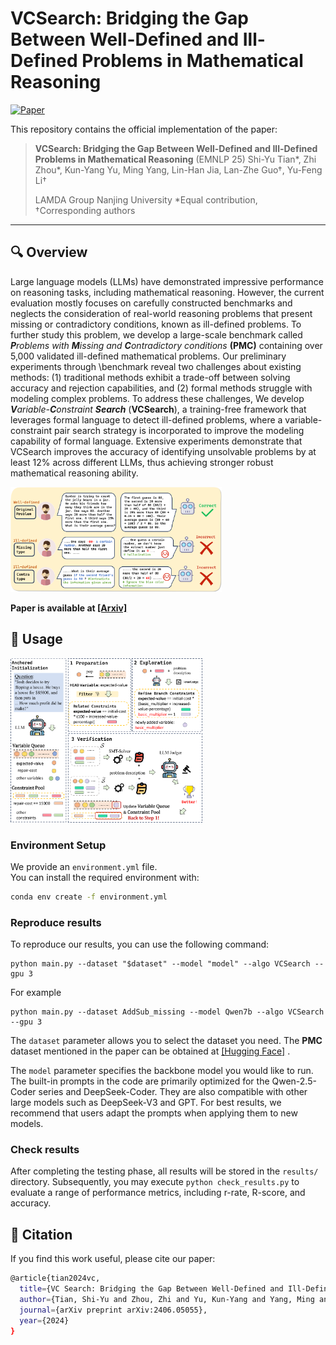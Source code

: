 # VCSearch: Bridging the Gap Between Well-Defined and Ill-Defined Problems in Mathematical Reasoning

[![Paper](https://img.shields.io/badge/Paper-EMNLP_2025-blue)](./EMNLP_2025_vcsearch.pdf)

This repository contains the official implementation of the paper:

> **VCSearch: Bridging the Gap Between Well-Defined and Ill-Defined Problems in Mathematical Reasoning**  (EMNLP 25)
> Shi-Yu Tian\*, Zhi Zhou\*, Kun-Yang Yu, Ming Yang, Lin-Han Jia, Lan-Zhe Guo†, Yu-Feng Li†  
>
> LAMDA Group 
> Nanjing University 
> *Equal contribution, †Corresponding authors  

---

## 🔍 Overview

Large language models (LLMs) have demonstrated impressive performance on reasoning tasks, including mathematical reasoning. However, the current evaluation mostly focuses on carefully constructed benchmarks and neglects the consideration of real-world reasoning problems that present missing or contradictory conditions, known as ill-defined problems. To further study this problem, we develop a large-scale benchmark called ***P**roblems with **M**issing and **C**ontradictory conditions* **(PMC)** containing over 5,000 validated ill-defined mathematical problems. Our preliminary experiments through \benchmark reveal two challenges about existing methods: (1) traditional methods exhibit a trade-off between solving accuracy and rejection capabilities, and (2) formal methods struggle with modeling complex problems. To address these challenges, We develop ***V**ariable-**C**onstraint **Search*** (**VCSearch**), a training-free framework that leverages formal language to detect ill-defined problems, where a variable-constraint pair search strategy is incorporated to improve the modeling capability of formal language. Extensive experiments demonstrate that VCSearch improves the accuracy of identifying unsolvable problems by at least 12% across different LLMs, thus achieving stronger robust mathematical reasoning ability.

<img src="./img/intro.png" alt="intro" style="zoom: 33%;" />

**Paper is available at [[Arxiv]](https://arxiv.org/abs/2406.05055)**

## 🚀 Usage

<img src="./img/frame.png" alt="frame" style="zoom: 30%;" />

### Environment Setup

We provide an `environment.yml` file.  
You can install the required environment with:

```bash
conda env create -f environment.yml
```

### Reproduce results
To reproduce our results, you can use the following command:

~~~
python main.py --dataset "$dataset" --model "model" --algo VCSearch --gpu 3
~~~

For example
~~~
python main.py --dataset AddSub_missing --model Qwen7b --algo VCSearch --gpu 3
~~~

The `dataset` parameter allows you to select the dataset you need. The **PMC** dataset mentioned in the paper can be obtained at [[Hugging Face]](https://huggingface.co/datasets/kevin715/PMC) . 

The `model` parameter specifies the backbone model you would like to run. The built-in prompts in the code are primarily optimized for the Qwen-2.5-Coder series and DeepSeek-Coder. They are also compatible with other large models such as DeepSeek-V3 and GPT. For best results, we recommend that users adapt the prompts when applying them to new models.

### Check results
After completing the testing phase, all results will be stored in the `results/` directory. Subsequently, you may execute `python check_results.py` to evaluate a range of performance metrics, including r-rate, R-score, and accuracy.

## 📜 Citation

If you find this work useful, please cite our paper:

~~~bash
@article{tian2024vc,
  title={VC Search: Bridging the Gap Between Well-Defined and Ill-Defined Problems in Mathematical Reasoning},
  author={Tian, Shi-Yu and Zhou, Zhi and Yu, Kun-Yang and Yang, Ming and Jia, Lin-Han and Guo, Lan-Zhe and Li, Yu-Feng},
  journal={arXiv preprint arXiv:2406.05055},
  year={2024}
}
~~~

